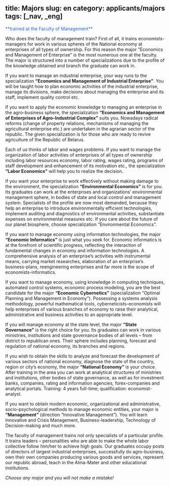 title: Majors
slug: en
category: applicants/majors
tags: [_nav, _eng]
---

<font color="#2860d9">
  **trained at the Faculty of Management**
</font>

Who does the faculty of management train? First of all, it trains economists-managers for work in various spheres of the National economy at enterprises of all types of ownership. For this reason the major “Economics and Management of Enterprise” is the most numerous one at the faculty. The major is structured into a number of specializations due to the profile of the knowledge obtained and branch the graduate can work in.

If you want to manage an industrial enterprise, your way runs to the specialization **“Economics and Management of Industrial Enterprise”**. You will be taught how to plan economic activities of the industrial enterprise, manage its divisions, make decisions about managing the enterprise and its staff, implement quality control etc.

If you want to apply the economic knowledge to managing an enterprise in the agro-business sphere, the specialization **“Economics and Management of Enterprises of Agro-Industrial Complex”** suits you. Nowadays radical reforms (change of property relations, mechanisms of managing the agricultural enterprise etc.) are undertaken in the agrarian sector of the republic. The given specialization is for those who are ready to revive agriculture of the Republic of Belarus.

Each of us thinks of labor and wages problems. If you want to manage the organization of labor activities of enterprises of all types of ownership including labor resources economy, labor rating, wages rating, programs of staff development and enhancement of its motivation etc., the specialization **“Labor Economics”** will help you to realize the decision.

If you want your enterprise to work effectively without making damage to the environment, the specialization **“Environmental Economics”** is for you. Its graduates can work at the enterprises and organizations’ environmental management sphere, in bodies of state and local control and management system. Specialists of the profile are now most demanded, because they help an enterprise to introduce environmentally efficient technologies, implement auditing and diagnostics of environmental activities, substantiate expenses on environmental measures etc. If you care about the future of our planet biosphere, choose specialization “Environmental Economics”.

If you want to manage economy using information technologies, the major **“Economic Informatics”** is just what you seek for. Economic informatics is at the forefront of scientific progress, reflecting the interaction of fundamental changes in economy and information technologies. A comprehensive analysis of an enterprise’s activities with instrumental means, carrying market researches, elaboration of an enterprise’s business-plans, reengineering enterprises and far more is the scope of economists-informatics.

If you want to manage economy, using knowledge in computing techniques, automated control systems, economic process modeling, you are the best candidate for the major **“Economic Cybernetics”** (specialization “Optimal Planning and Management in Economy”). Possessing a systems analysis methodology, powerful mathematical tools, cyberneticists-economists will help enterprises of various branches of economy to raise their analytical, administrative and business activities to an appropriate level.

If you will manage economy at the state level, the major **“State Governance”** is the right choice for you. Its graduates can work in various ministries, institutions and state governance bodies of all levels – from district to republican ones. Their sphere includes planning, forecast and regulation of national economy, its branches and regions.

If you wish to obtain the skills to analyze and forecast the development of various sectors of national economy, diagnose the state of the country, region or city’s economy, the major **“National Economy”** is your choice. After training in the area you can work at analytical structures of ministries and institutions, other bodies of state governance, as well as for investment banks, companies, rating and information agencies, forex-companies and analytical portals. Training: 4 years full-time; qualification: economist-analyst.

If you want to obtain modern economic, organizational and administrative, socio-psychological methods to manage economic entities, your major is **“Management”** (direction “Innovative Management”). You will learn Innovative and Crisis Management, Business-leadership, Technology of Decision-making and much more.

The faculty of management trains not only specialists of a particular profile. It trains leaders – personalities who are able to make the whole labor collective follow him/her to achieve high goals. Our graduates occupy posts of directors of largest industrial enterprises, successfully do agro-business, own their own companies producing various goods and services, represent our republic abroad, teach in the Alma-Mater and other educational institutions.

*Choose any major and you will not make a mistake!*

